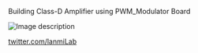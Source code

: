 Building Class-D Amplifier using PWM_Modulator Board

![Image description](https://github.com/microhelios/PWM_Modulator/blob/master/MicroHelios_PWM_Modulator.jpg)

<a href="https://twitter.com/lanmiLab">twitter.com/lanmiLab</a>
